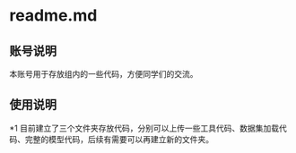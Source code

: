 # readme.md # 
## 账号说明 ## 
本账号用于存放组内的一些代码，方便同学们的交流。
## 使用说明 ## 
*1 目前建立了三个文件夹存放代码，分别可以上传一些工具代码、数据集加载代码、完整的模型代码，后续有需要可以再建立新的文件夹。

